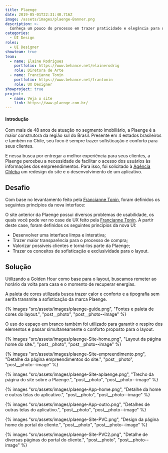 ```yaml
---
title: Plaenge
date: 2019-05-01T22:31:40.716Z
image: /assets/images/plaenge-Banner.png
description: >-
  Conheça um pouco do processo em trazer praticidade e elegância para o site e aplicativo da construtora Plaenge.
categories:
  - UI Design
roles:
  - UI Designer
showteam: true
team:
  - name: Elaine Rodrigues
    portfolio: https://www.behance.net/elainerodrig
    role: Diretora de Arte
  - name: Francianne Tonin
    portfolio: https://www.behance.net/frantonin
    role: UX Designer
showproject: true
project:
  - name: Veja o site
    link: https://www.plaenge.com.br/
---
```


#### Introdução

Com mais de 48 anos de atuação no segmento imobiliário, a Plaenge é a maior construtora da região sul do Brasil. Presente em 4 estados brasileiros e também no Chile, seu foco é sempre trazer sofisticação e conforto para seus clientes.

E nessa busca por entregar a melhor experiência para seus clientes, a Plaenge percebeu a necessidade de facilitar o acesso dos usuários às informações dos empreendimentos. Para isso, foi solicitado à [Agência Chleba](https://www.chleba.net/) um redesign do site e o desenvolvimento de um aplicativo.

## Desafio

Com base no levantamento feito pela [Francianne Tonin](https://www.behance.net/gallery/83533089/UX-UI-Construtora-Plaenge), foram definidos os seguintes princípios da nova interface:

O site anterior da Plaenge possui diversos problemas de usabilidade, os quais você pode ver no case de UX feito pela [Francianne Tonin](https://www.behance.net/gallery/83533089/UX-UI-Construtora-Plaenge). A partir deste case, foram definidos os seguintes princípios da nova UI:

- Desenvolver uma interface limpa e interativa;
- Trazer maior transparência para o processo de compra;
- Valorizar possíveis clientes e torná-los parte da Plaenge;
- Trazer os conceitos de sofisticação e exclusividade para o layout.

## Solução

Utilizando a Golden Hour como base para o layout, buscamos remeter ao horário da volta para casa e o momento de recuperar energias.

A paleta de cores utilizada busca trazer calor e conforto e a tipografia sem serifa transmite a sofisticação da marca Plaenge.

{% images "src/assets/images/plaenge-guide.png", "Fontes e paleta de cores do layout.", "post__photo", "post__photo--image" %}

O uso do espaço em branco também foi utilizado para garantir o respiro dos elementos e passar simultaneamente o conforto proposto para o layout.

{% images "src/assets/images/plaenge-Site-home.png", "Layout da página home do site.", "post__photo", "post__photo--image" %}

{% images "src/assets/images/plaenge-Site-empreendimento.png", "Detalhe da página empreendimentos do site.", "post__photo", "post__photo--image" %}

{% images "src/assets/images/plaenge-Site-aplaenge.png", "Trecho da página do site sobre a Plaenge.", "post__photo", "post__photo--image" %}

{% images "src/assets/images/plaenge-App-home.png", "Detalhe da home e outras telas do aplicativo.", "post__photo", "post__photo--image" %}

{% images "src/assets/images/plaenge-App-outro.png", "Detalhes de outras telas do aplicativo.", "post__photo", "post__photo--image" %}

{% images "src/assets/images/plaenge-Site-PVC.png", "Design da página home do portal do cliente.", "post__photo", "post__photo--image" %}

{% images "src/assets/images/plaenge-Site-PVC2.png", "Detalhe de diversas páginas do portal do cliente.", "post__photo", "post__photo--image" %}
